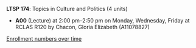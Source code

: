 **LTSP 174**: Topics in Culture and Politics (4 units)

- **A00** (Lecture) at 2:00 pm–2:50 pm on Monday, Wednesday, Friday at RCLAS R120 by Chacon, Gloria Elizabeth (A11078827)

[Enrollment numbers over time](./LTSP174.tsv)
